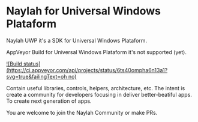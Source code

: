 # Naylah for Universal Windows Plataform
Naylah UWP it's a SDK for Universal Windows Plataform. 

AppVeyor Build for Universal Windows Plataform it's not supported (yet).

[![Build status](https://ci.appveyor.com/api/projects/status/6ts40ompha6n13a1?svg=true&failingText=oh no)](https://ci.appveyor.com/project/daemun/naylah-uwp)

Contain useful libraries, controls, helpers, architecture, etc. The intent is create a community for developers focusing in deliver better-beatiful apps. To create next generation of apps.

You are welcome to join the Naylah Community or make PRs.
